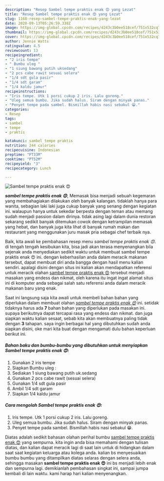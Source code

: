 ```yaml
---
description: "Resep Sambel tempe praktis enak 😍 yang Lezat"
title: "Resep Sambel tempe praktis enak 😍 yang Lezat"
slug: 1168-resep-sambel-tempe-praktis-enak-yang-lezat
date: 2020-09-13T05:26:59.338Z
image: https://img-global.cpcdn.com/recipes/d243c3b0ee518cef/751x532cq70/sambel-tempe-praktis-enak-😍-foto-resep-utama.jpg
thumbnail: https://img-global.cpcdn.com/recipes/d243c3b0ee518cef/751x532cq70/sambel-tempe-praktis-enak-😍-foto-resep-utama.jpg
cover: https://img-global.cpcdn.com/recipes/d243c3b0ee518cef/751x532cq70/sambel-tempe-praktis-enak-😍-foto-resep-utama.jpg
author: Jennie Watts
ratingvalue: 4.5
reviewcount: 13
recipeingredient:
- "2 iris tempe"
- " Bumbu uleg "
- "1 siung bawang putih uksedang"
- "2 pcs cabe rawit sesuai selera"
- "1/4 sdt gula pasir"
- "1/4 sdt garam"
- "1/4 kaldu jamur"
recipeinstructions:
- "Iris tempe. Utk 1 porsi cukup 2 iris. Lalu goreng."
- "Uleg semua bumbu. Jika sudah halus. Siram dengan minyak panas."
- "Penyet tempe pada sambel. Bismillah habis nasi sebakul 😁."
categories:
- Resep
tags:
- sambel
- tempe
- praktis

katakunci: sambel tempe praktis 
nutrition: 244 calories
recipecuisine: Indonesian
preptime: "PT33M"
cooktime: "PT52M"
recipeyield: "3"
recipecategory: Lunch

---
```



![Sambel tempe praktis enak 😍](https://img-global.cpcdn.com/recipes/d243c3b0ee518cef/751x532cq70/sambel-tempe-praktis-enak-😍-foto-resep-utama.jpg)

<b><i>sambel tempe praktis enak 😍</i></b>, Memasak bisa menjadi sebuah kegemaran yang membahagiakan dilakukan oleh banyak kalangan. tidaklah hanya para wanita, sebagian laki laki juga cukup banyak yang senang dengan kegiatan ini. walaupun hanya untuk sekedar berpesta dengan teman atau memang sudah menjadi passion dalam dirinya. tidak asing lagi dalam dunia restoran sekarang sedikit banyak ditemukan cowok dengan ketrampilan memasak yang hebat, dan banyak juga kita lihat di banyak rumah makan dan restaurant yang menggunakan juru masak pria sebagai chef terbaik nya.



Baik, kita awali ke pembahasan resep menu <i>sambel tempe praktis enak 😍</i>. di tengah tengah kesibukan kita, bisa jadi akan terasa menyenangkan bila sejenak anda menyediakan sedikit waktu untuk membuat sambel tempe praktis enak 😍 ini. dengan keberhasilan anda dalam meracik makanan tersebut, dapat membuat diri anda bangga dengan hasil menu kalian sendiri. apalagi disini dengan situs ini kalian akan mendapatkan referensi untuk meracik olahan <u>sambel tempe praktis enak 😍</u> tersebut menjadi masakan yang endess dan nikmat, oleh karena itu ingat ingat alamat situs ini di komputer anda sebagai salah satu referensi anda dalam meracik makanan baru yang enak.


Saat ini langsung saja kita awali untuk membeli bahan bahan yang diperlukan dalam membuat olahan <u><i>sambel tempe praktis enak 😍</i></u> ini. setidak tidaknya harus ada <b>7</b> bahan bahan yang diperlukan pada masakan ini. supaya berikutnya dapat tercapai rasa yang endess dan nikmat. dan juga siapkan waktu kalian sesaat, sebab kita akan membuatnya paling tidak dengan <b>3</b> tahapan. saya ingin berbagai hal yang dibutuhkan sudah anda siapkan disini, oke mari kita buat dengan mengamati dulu bahan keperluan berikut ini.

<!--inarticleads1-->

##### Bahan baku dan bumbu-bumbu yang dibutuhkan untuk menyiapkan Sambel tempe praktis enak 😍:

1. Gunakan 2 iris tempe
1. Siapkan  Bumbu uleg :
1. Sediakan 1 siung bawang putih uk.sedang
1. Gunakan 2 pcs cabe rawit (sesuai selera)
1. Gunakan 1/4 sdt gula pasir
1. Ambil 1/4 sdt garam
1. Siapkan 1/4 kaldu jamur




<!--inarticleads2-->

##### Cara mengolah Sambel tempe praktis enak 😍:

1. Iris tempe. Utk 1 porsi cukup 2 iris. Lalu goreng.
1. Uleg semua bumbu. Jika sudah halus. Siram dengan minyak panas.
1. Penyet tempe pada sambel. Bismillah habis nasi sebakul 😁.




Diatas adalah sedikit bahasan olahan perihal bumbu <u>sambel tempe praktis enak 😍</u> yang sempurna. kita ingin anda bisa memahami dengan tulisan diatas, dan kalian dapat meracik lagi di saat lain untuk di hidangkan dalam saat saat kegiatan keluarga atau kolega anda. kalian bs menyesuaikan bumbu bumbu yang ditampilkan diatas selaras dengan selera anda, sehingga masakan <b>sambel tempe praktis enak 😍</b> ini bs menjadi lebih enak dan sempurna lagi. demikianlah pembahasan singkat ini, sampai jumpa kembali di lain waktu. kami harap hari kalian menyenangkan.
